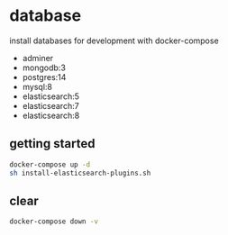 # database

install databases for development with docker-compose

- adminer
- mongodb:3
- postgres:14
- mysql:8
- elasticsearch:5
- elasticsearch:7
- elasticsearch:8

## getting started

```sh
docker-compose up -d
sh install-elasticsearch-plugins.sh
```

## clear

```sh
docker-compose down -v
```

